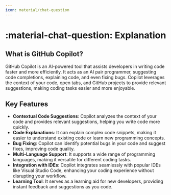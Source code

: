 ```yaml
---
icon: material/chat-question
---
```


# :material-chat-question: Explanation

## What is GitHub Copilot?

GitHub Copilot is an AI-powered tool that assists developers in writing code faster and more efficiently. It acts as an AI pair programmer, suggesting code completions, explaining code, and even fixing bugs. Copilot leverages the context of your code, open tabs, and GitHub projects to provide relevant suggestions, making coding tasks easier and more enjoyable.

## Key Features

- **Contextual Code Suggestions**: Copilot analyzes the context of your code and provides relevant suggestions, helping you write code more quickly.
- **Code Explanations**: It can explain complex code snippets, making it easier to understand existing code or learn new programming concepts.
- **Bug Fixing**: Copilot can identify potential bugs in your code and suggest fixes, improving code quality.
- **Multi-Language Support**: It supports a wide range of programming languages, making it versatile for different coding tasks.
- **Integration with IDEs**: Copilot integrates seamlessly with popular IDEs like Visual Studio Code, enhancing your coding experience without disrupting your workflow.
- **Learning Tool**: It serves as a learning aid for new developers, providing instant feedback and suggestions as you code.